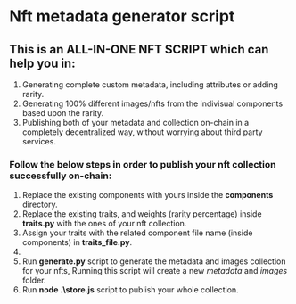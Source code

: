 # Nft metadata generator script
## This is an ALL-IN-ONE NFT SCRIPT which can help you in:
1. Generating complete custom metadata, including attributes or adding rarity.
2. Generating 100% different images/nfts from the indivisual components based upon the rarity.
3. Publishing both of your metadata and collection on-chain in a completely decentralized way, without worrying about third party services.

### Follow the below steps in order to publish your nft collection successfully on-chain:

1. Replace the existing components with yours inside the **components** directory.
2. Replace the existing traits, and weights (rarity percentage) inside **traits.py** with the ones of your nft collection.
2. Assign your traits with the related component file name (inside components) in **traits_file.py**.
3. 
4. Run **generate.py** script to generate the metadata and images collection for your nfts, Running this script will create a new *metadata* and *images*  folder.
5. Run **node .\store.js** script to publish your whole collection.
